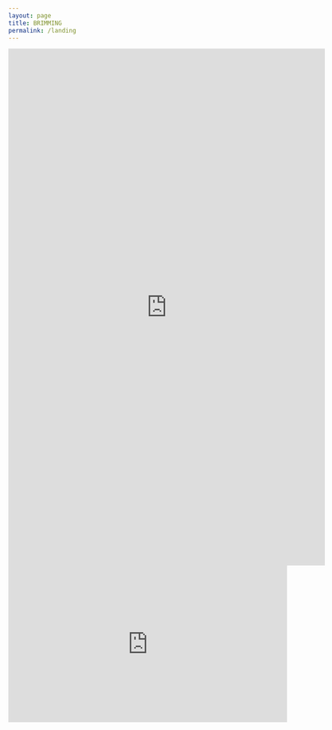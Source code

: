 ```yaml
---
layout: page
title: BRIMMING
permalink: /landing
---
```


<iframe style="border: 0; width: 636px; height: 1039px;" src="https://bandcamp.com/EmbeddedPlayer/album=898200008/size=large/bgcol=333333/linkcol=e99708/transparent=true/" seamless><a href="https://polygrim.bandcamp.com/album/brimming">Brimming by Polygrim</a></iframe>

<iframe width="560" height="315" src="https://www.youtube.com/embed/6ppRQ9KQ9Kw" title="YouTube video player" frameborder="0" allow="accelerometer; autoplay; clipboard-write; encrypted-media; gyroscope; picture-in-picture" allowfullscreen></iframe>



